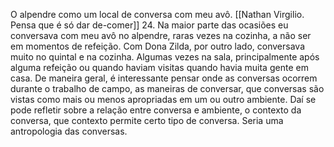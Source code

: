 
O alpendre como um local de conversa com meu avô.  [[Nathan Virgilio. Pensa que é só dar de-comer]] 24.
Na maior parte das ocasiões eu conversava com meu avô no alpendre, raras vezes na cozinha, a não ser em momentos de refeição. Com Dona Zilda, por outro lado, conversava muito no quintal e na cozinha. Algumas vezes na sala, principalmente após alguma refeição ou quando haviam visitas quando havia muita gente em casa. 
De maneira geral, é interessante pensar onde as conversas ocorrem durante o trabalho de campo, as maneiras de conversar, que conversas são vistas como mais ou menos apropriadas em um ou outro ambiente. Daí se pode refletir sobre a relação entre conversa e ambiente, o contexto da conversa, que contexto permite certo tipo de conversa. Seria uma antropologia das conversas. 
